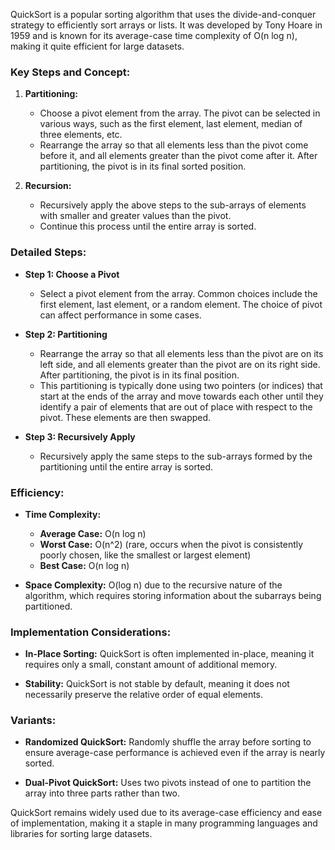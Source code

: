 QuickSort is a popular sorting algorithm that uses the divide-and-conquer strategy to efficiently sort arrays or lists. It was developed by Tony Hoare in 1959 and is known for its average-case time complexity of O(n log n), making it quite efficient for large datasets.

### Key Steps and Concept:

1. **Partitioning:**
   - Choose a pivot element from the array. The pivot can be selected in various ways, such as the first element, last element, median of three elements, etc.
   - Rearrange the array so that all elements less than the pivot come before it, and all elements greater than the pivot come after it. After partitioning, the pivot is in its final sorted position.

2. **Recursion:**
   - Recursively apply the above steps to the sub-arrays of elements with smaller and greater values than the pivot.
   - Continue this process until the entire array is sorted.

### Detailed Steps:

- **Step 1: Choose a Pivot**
  - Select a pivot element from the array. Common choices include the first element, last element, or a random element. The choice of pivot can affect performance in some cases.

- **Step 2: Partitioning**
  - Rearrange the array so that all elements less than the pivot are on its left side, and all elements greater than the pivot are on its right side. After partitioning, the pivot is in its final position.
  - This partitioning is typically done using two pointers (or indices) that start at the ends of the array and move towards each other until they identify a pair of elements that are out of place with respect to the pivot. These elements are then swapped.

- **Step 3: Recursively Apply**
  - Recursively apply the same steps to the sub-arrays formed by the partitioning until the entire array is sorted.

### Efficiency:

- **Time Complexity:**
  - **Average Case:** O(n log n)
  - **Worst Case:** O(n^2) (rare, occurs when the pivot is consistently poorly chosen, like the smallest or largest element)
  - **Best Case:** O(n log n)
  
- **Space Complexity:** O(log n) due to the recursive nature of the algorithm, which requires storing information about the subarrays being partitioned.

### Implementation Considerations:

- **In-Place Sorting:** QuickSort is often implemented in-place, meaning it requires only a small, constant amount of additional memory.
  
- **Stability:** QuickSort is not stable by default, meaning it does not necessarily preserve the relative order of equal elements.

### Variants:

- **Randomized QuickSort:** Randomly shuffle the array before sorting to ensure average-case performance is achieved even if the array is nearly sorted.
  
- **Dual-Pivot QuickSort:** Uses two pivots instead of one to partition the array into three parts rather than two.

QuickSort remains widely used due to its average-case efficiency and ease of implementation, making it a staple in many programming languages and libraries for sorting large datasets.
